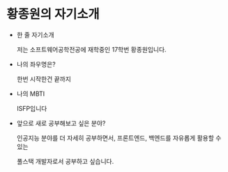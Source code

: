 # 황종원의 자기소개

* 한 줄 자기소개

  저는 소프트웨어공학전공에 재학중인 17학번 황종원입니다. 

* 나의 좌우명은?

  한번 시작한건 끝까지

* 나의 MBTI

  ISFP입니다

* 앞으로 새로 공부해보고 싶은 분야?

  인공지능 분야를 더 자세히 공부하면서, 프론트엔드, 백엔드를 자유롭게 활용할 수 있는

  풀스택 개발자로서 공부하고 싶습니다. 